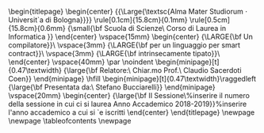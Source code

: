 \begin{titlepage}
\begin{center}
{{\Large{\textsc{Alma Mater Studiorum $\cdot$ Universit\`a di
Bologna}}}} \rule[0.1cm]{15.8cm}{0.1mm}
\rule[0.5cm]{15.8cm}{0.6mm}
{\small{\bf Scuola di Scienze\\
Corso di Laurea in Informatica }}
\end{center}
\vspace{15mm}
\begin{center}
{\LARGE{\bf Un compilatore}}\\
\vspace{3mm}
{\LARGE{\bf  per un linguaggio per smart contract}}\\
\vspace{3mm}
{\LARGE{\bf  intrinsecamente tipato}}\\
\end{center}
\vspace{40mm}
\par
\noindent
\begin{minipage}[t]{0.47\textwidth}
{\large{\bf Relatore:\\
Chiar.mo Prof.\\
Claudio Sacerdoti Coen}}
\end{minipage}
\hfill
\begin{minipage}[t]{0.47\textwidth}\raggedleft
{\large{\bf Presentata da:\\
Stefano Bucciarelli}}
\end{minipage}
\vspace{20mm}
\begin{center}
{\large{\bf II Sessione\\%inserire il numero della sessione in cui ci si laurea
Anno Accademico 2018-2019}}%inserire l'anno accademico a cui si \`e iscritti
\end{center}
\end{titlepage}
\newpage
\newpage
\tableofcontents
\newpage
